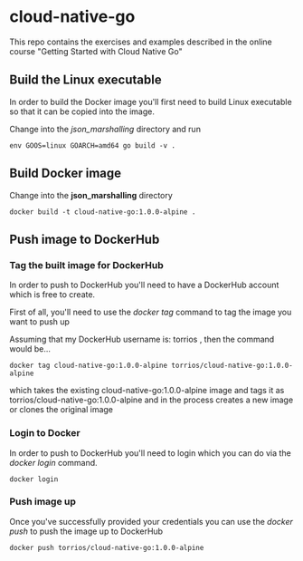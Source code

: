 # cloud-native-go

This repo contains the exercises and examples described in the online course "Getting Started with Cloud Native Go"

## Build the Linux executable

In order to build the Docker image you'll first need to build Linux executable so that it can be copied into the image.

Change into the *json_marshalling* directory and run

```text
env GOOS=linux GOARCH=amd64 go build -v .
```

## Build Docker image

Change into the **json_marshalling** directory
```text
docker build -t cloud-native-go:1.0.0-alpine .
```
## Push image to DockerHub

### Tag the built image for DockerHub
In order to push to DockerHub you'll need to have a DockerHub account which is free to create.

First of all, you'll need to use the *docker tag* command to tag the image you want to push up

Assuming that my DockerHub username is: torrios , then the command would be...

```text
docker tag cloud-native-go:1.0.0-alpine torrios/cloud-native-go:1.0.0-alpine 
``` 

which takes the existing cloud-native-go:1.0.0-alpine image and tags it as torrios/cloud-native-go:1.0.0-alpine and in the process creates a new image or clones the original image

### Login to Docker 

In order to push to DockerHub you'll need to login which you can do via the *docker login* command.

```text
docker login
```
### Push image up
Once you've successfully provided your credentials you can use the *docker push* to push the image up to DockerHub

```text
docker push torrios/cloud-native-go:1.0.0-alpine 
```
